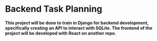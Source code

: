 # Backend Task Planning

#### This project will be done to train in Django for backend development, specifically creating an API to interact with SQLite. The frontend of the project will be developed with React on another repo.
